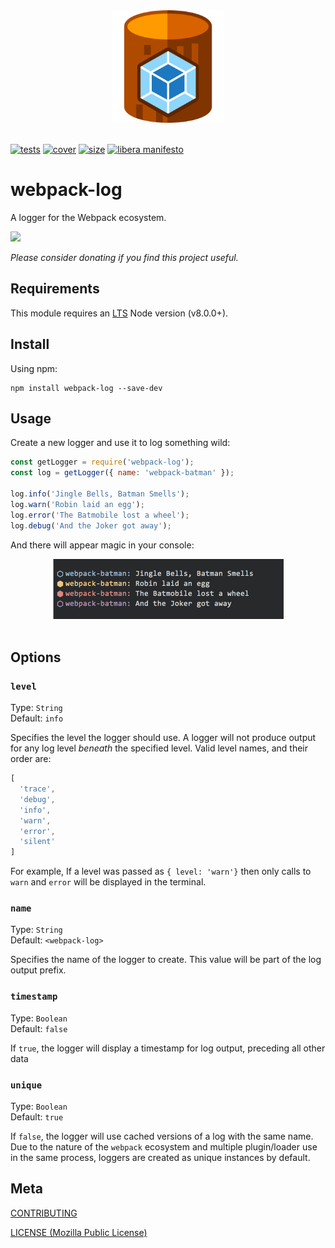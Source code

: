[tests]: 	https://img.shields.io/circleci/project/github/shellscape/webpack-log.svg
[tests-url]: https://circleci.com/gh/shellscape/webpack-log

[cover]: https://codecov.io/gh/shellscape/webpack-log/branch/master/graph/badge.svg
[cover-url]: https://codecov.io/gh/shellscape/webpack-log

[size]: https://packagephobia.now.sh/badge?p=webpack-log
[size-url]: https://packagephobia.now.sh/result?p=webpack-log

[https]: https://nodejs.org/api/https.html#https_https_createserver_options_requestlistener
[http2]: https://nodejs.org/api/http2.html#http2_http2_createserver_options_onrequesthandler
[http2tls]: https://nodejs.org/api/http2.html#http2_http2_createsecureserver_options_onrequesthandler

<div align="center">
	<img width="180" src="https://raw.githubusercontent.com/shellscape/webpack-log/master/assets/log.svg?sanitize=true" alt="webpack-log"><br/><br/>
</div>

[![tests][tests]][tests-url]
[![cover][cover]][cover-url]
[![size][size]][size-url]
[![libera manifesto](https://img.shields.io/badge/libera-manifesto-lightgrey.svg)](https://liberamanifesto.com)

# webpack-log

A logger for the Webpack ecosystem.

<a href="https://www.patreon.com/shellscape">
  <img src="https://c5.patreon.com/external/logo/become_a_patron_button@2x.png" width="160">
</a>

_Please consider donating if you find this project useful._

## Requirements

This module requires an [LTS](https://github.com/nodejs/Release) Node version (v8.0.0+).

## Install

Using npm:

```console
npm install webpack-log --save-dev
```

## Usage

Create a new logger and use it to log something wild:

```js
const getLogger = require('webpack-log');
const log = getLogger({ name: 'webpack-batman' });

log.info('Jingle Bells, Batman Smells');
log.warn('Robin laid an egg');
log.error('The Batmobile lost a wheel');
log.debug('And the Joker got away');
```

And there will appear magic in your console:

<div align="center">
	<img width="369" src="assets/demo.png" alt="console magic"><br/><br/>
</div>

## Options

### `level`
Type: `String`<br>
Default: `info`

Specifies the level the logger should use. A logger will not produce output for
any log level _beneath_ the specified level. Valid level names, and their order are:

```js
[
  'trace',
  'debug',
  'info',
  'warn',
  'error',
  'silent'
]
```

For example, If a level was passed as `{ level: 'warn'}` then only calls to `warn` and `error` will be displayed in the terminal.

### `name`
Type: `String`<br>
Default: `<webpack-log>`

Specifies the name of the logger to create. This value will be part of the log output prefix.

### `timestamp`
Type: `Boolean`<br>
Default: `false`

If `true`, the logger will display a timestamp for log output, preceding all other data

### `unique`
Type: `Boolean`<br>
Default: `true`

If `false`, the logger will use cached versions of a log with the same name. Due to the nature of the `webpack` ecosystem and multiple plugin/loader use in the same process, loggers are created as unique instances by default.

## Meta

[CONTRIBUTING](./.github/CONTRIBUTING.md)

[LICENSE (Mozilla Public License)](./LICENSE)
